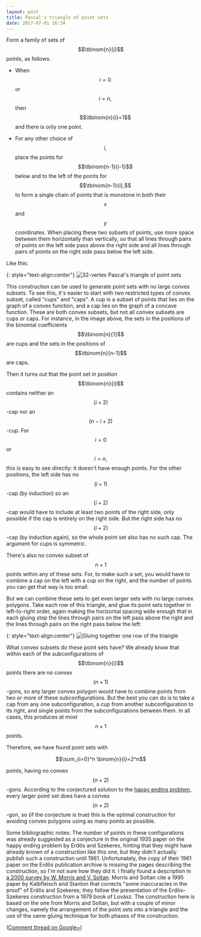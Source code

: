 ```yaml
---
layout: post
title: Pascal's triangle of point sets
date: 2017-07-01 16:34
---
```

Form a family of sets of $$\tbinom{n}{i}$$ points, as follows.

* When $$i=0$$ or $$i=n,$$ then $$\tbinom{n}{i}=1$$ and there is only one point.

* For any other choice of $$i,$$ place the points for $$\tbinom{n-1}{i-1}$$ below and to the left of the points for $$\tbinom{n-1}{i},$$ to form a single chain of points that is monotone in both their $$x$$ and $$y$$ coordinates. When placing these two subsets of points, use more space between them horizontally than vertically, so that all lines through pairs of points on the left side pass above the right side and all lines through pairs of points on the right side pass below the left side.

Like this:

{: style="text-align:center"}
![32-vertex Pascal's triangle of point sets]({{site.baseurl}}/assets/2017/pascal.svg)

This construction can be used to generate point sets with no large convex subsets. To see this, it's easier to start with two restricted types of convex subset, called "cups" and "caps". A cup is a subset of points that lies on the graph of a convex function, and a cap lies on the graph of a concave function. These are both convex subsets, but not all convex subsets are cups or caps. For instance, in the image above, the sets in the positions of the binomial coefficients $$\tbinom{n}{1}$$ are cups and the sets in the positions of $$\tbinom{n}{n-1}$$ are caps.

Then it turns out that the point set in position $$\tbinom{n}{i}$$ contains neither an $$(i+2)$$-cap nor an $$(n-i+2)$$-cup. For $$i=0$$ or $$i=n,$$ this is easy to see directly: it doesn't have enough points. For the other positions, the left side has no $$(i+1)$$-cap (by induction) so an $$(i+2)$$-cap would have to include at least two points of the right side, only possible if the cap is entirely on the right side. But the right side has no $$(i+2)$$-cap (by induction again), so the whole point set also has no such cap. The argument for cups is symmetric.

There's also no convex subset of $$n+1$$ points within any of these sets.
For, to make such a set, you would have to combine a cap on the left with a cup on the right, and the number of points you can get that way is too small.

But we can combine these sets to get even larger sets with no large convex polygons. Take each row of this triangle, and glue its point sets together in left-to-right order, again making the horizontal spacing wide enough that in each gluing step the lines through pairs on the left pass above the right and the lines through pairs on the right pass below the left:

{: style="text-align:center"}
![Gluing together one row of the triangle]({{site.baseurl}}/assets/2017/eszek.svg)

What convex subsets do these point sets have? We already know that within each of the subconfigurations of $$\tbinom{n}{i}$$ points there are no convex $$(n+1)$$-gons, so any larger convex polygon would have to combine points from two or more of these subconfigurations. But the best you can do is to take a cap from any one subconfiguration, a cup from another subconfiguration to its right, and single points from the subconfigurations between them. In all cases, this produces at most $$n+1$$ points.

Therefore, we have found point sets with

$$\sum_{i=0}^n \binom{n}{i}=2^n$$

points, having no convex $$(n+2)$$-gons. According to the conjectured solution to the [happy ending problem](https://en.wikipedia.org/wiki/Happy_ending_problem), every larger point set does have a convex $$(n+2)$$-gon, so (if the conjecture is true) this is the optimal construction for avoiding convex polygons using as many points as possible.

Some bibliographic notes: The number of points in these configurations was already suggested as a conjecture in the original 1935 paper on the happy ending problem by Erdős and Szekeres, hinting that they might have already known of a construction like this one, but they didn't actually publish such a construction until 1961. Unfortunately, the copy of their 1961 paper on the Erdős publication archive is missing the pages describing the construction, so I'm not sure how they did it. I finally found a description in [a 2000 survey by W. Morris and V. Soltan](https://doi.org/10.1090/S0273-0979-00-00877-6). Morris and Soltan cite a 1995 paper by Kalbfleisch and Stanton that corrects "some inaccuracies in the proof" of Erdős and Szekeres; they follow the presentation of the Erdős–Szekeres construction from a 1979 book of Lovász. The construction here is based on the one from Morris and Soltan, but with a couple of minor changes, namely the arrangement of the point sets into a triangle and the use of the same gluing technique for both phases of the construction.

([Comment thread on Google+](https://plus.google.com/100003628603413742554/posts/3fccYp7AV22))